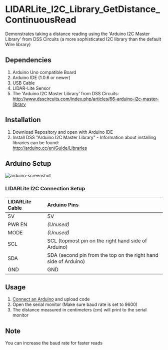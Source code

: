 LIDARLite_I2C_Library_GetDistance_ContinuousRead
========================================

Demonstrates taking a distance reading using the 'Arduino I2C Master Library' from DSS Circuits (a more sophisticated I2C library than the default Wire library)

## Dependencies
1. Arduino Uno compatible Board
2. Arduino IDE (1.0.6 or newer)
3. USB Cable
4. LIDAR-Lite Sensor
5. The 'Arduino I2C Master Library' from DSS Circuits: http://www.dsscircuits.com/index.php/articles/66-arduino-i2c-master-library

## Installation
1. Download Repository and open with Arduino IDE
2. Install DSS "Arduino I2C Master Library" - Information about installing libraries can be found:  
http://arduino.cc/en/Guide/Libraries

## Arduino Setup

![arduino-screenshot](http://pulsedlight3d.com/pl3d/wp-content/uploads/2014/10/arduino-setup.png)

### LIDARLite I2C Connection Setup
LIDARLite Cable | Arduino Pins
:---|:---
5V | 5V
PWR EN | _(Unused)_
MODE | _(Unused)_
SCL | SCL (topmost pin on the right hand side of Arduino)
SDA | SDA (second pin from the top on the right hand side of Arduino)
GND | GND

## Usage

1. [Connect an Arduino](#arduino-setup) and upload code
2. Open the serial monitor (Make sure baud rate is set to 9600)
3. The distance measured in centimeters (cm) will print to the serial monitor

## Note
You can increase the baud rate for faster reads